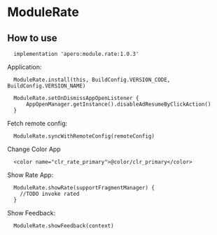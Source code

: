 # ModuleRate
## How to use
```
  implementation 'apero:module.rate:1.0.3'
```

Application:
```
  ModuleRate.install(this, BuildConfig.VERSION_CODE, BuildConfig.VERSION_NAME)
  
  ModuleRate.setOnDismissAppOpenListener {
      AppOpenManager.getInstance().disableAdResumeByClickAction()
  }
```
Fetch remote config:
```
  ModuleRate.syncWithRemoteConfig(remoteConfig)
```
Change Color App
```
  <color name="clr_rate_primary">@color/clr_primary</color>
```
Show Rate App:
```
  ModuleRate.showRate(supportFragmentManager) {
    //TODO invoke rated
  }
```
Show Feedback:
```
  ModuleRate.showFeedback(context)
```
